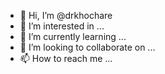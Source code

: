 - 👋 Hi, I’m @drkhochare
- 👀 I’m interested in ...
- 🌱 I’m currently learning ...
- 💞️ I’m looking to collaborate on ...
- 📫 How to reach me ...

<!---
drkhochare/drkhochare is a ✨ special ✨ repository because its `README.md` (this file) appears on your GitHub profile.
You can click the Preview link to take a look at your changes.
--->
